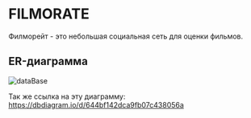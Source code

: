 # FILMORATE
Филморейт - это небольшая социальная сеть для оценки фильмов.


## ER-диаграмма

![dataBase](https://user-images.githubusercontent.com/118019984/235207109-55c0b57f-d7dd-4cd0-94df-fa5673391135.png)

Так же ссылка на эту диаграмму: https://dbdiagram.io/d/644bf142dca9fb07c438056a